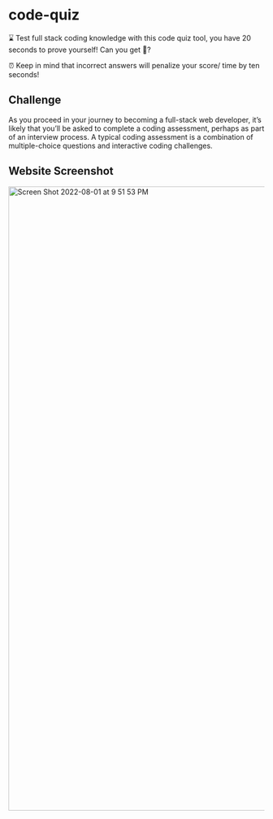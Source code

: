 # code-quiz
:hourglass: Test full stack coding knowledge with this code quiz tool, you have 20 seconds to prove yourself! Can you get :100:?

:alarm_clock: Keep in mind that incorrect answers will penalize your score/ time by ten seconds!

## Challenge
As you proceed in your journey to becoming a full-stack web developer, it’s likely that you’ll be asked to complete a coding assessment, perhaps as part of an interview process. A typical coding assessment is a combination of multiple-choice questions and interactive coding challenges.


## Website Screenshot
<img width="1229" alt="Screen Shot 2022-08-01 at 9 51 53 PM" src="https://user-images.githubusercontent.com/99702361/182274705-3c3e61fc-4508-4d3a-b009-959a4f0946c3.png">
